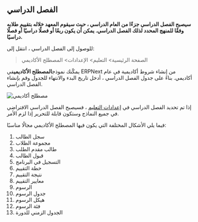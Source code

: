 ## الفصل الدراسي

**سيصبح الفصل الدراسي جزءًا من العام الدراسي ، حيث سيقوم المعهد خلاله بتقييم طلابه وفقًا للمنهج المحدد لذلك الفصل الدراسي. يمكن أن يكون ربعًا أو فصلًا دراسيًا أو فصلًا دراسيًا.**

للوصول إلى الفصل الدراسي ، انتقل إلى:

> الصفحة الرئيسية> التعليم> الإعدادات> المصطلح الأكاديمي

يمكّنك نموذج**المصطلح الأكاديمي**في ERPNext من إنشاء شروط أكاديمية في عام أكاديمي. بناءً على جدول الفصل الدراسي ، أدخل تاريخ البدء والانتهاء للجدول وقم بإنشاء الفصل الدراسي.

![مصطلح أكاديمي](https://docs.erpnext.com/files/education-term.png)

إذا تم تحديد الفصل الدراسي في [إعدادات التعليم](https://docs.erpnext.com/docs/v13/user/manual/en/education/education-settings) ، فسيصبح الفصل الدراسي الافتراضي في جميع النماذج وستكون قابلة للتحرير إذا لزم الأمر.

فيما يلي الأشكال المختلفة التي يكون فيها المصطلح الأكاديمي مجالًا مناسبًا:

1. سجل الطالب
2. مجموعة الطلاب
3. طالب مقدم الطلب
4. قبول الطالب
5. التسجيل في البرنامج
6. خطة التقييم
7. نتيجة التقييم
8. معايير التقييم
9. الرسوم
10. جدول الرسوم
11. هيكل الرسوم
12. فئة الرسوم
13. الجدول الزمني للدورة